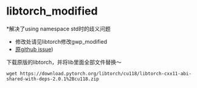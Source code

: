 # libtorch_modified

*解决了using namespace std时的歧义问题
* 修改处请见libtorch修改gwp_modified
* [原github issue](https://github.com/pytorch/pytorch/pull/45736))

下载原版的libtorch，并将lib里面全部文件替换～
~~~
wget https://download.pytorch.org/libtorch/cu118/libtorch-cxx11-abi-shared-with-deps-2.0.1%2Bcu118.zip  
~~~